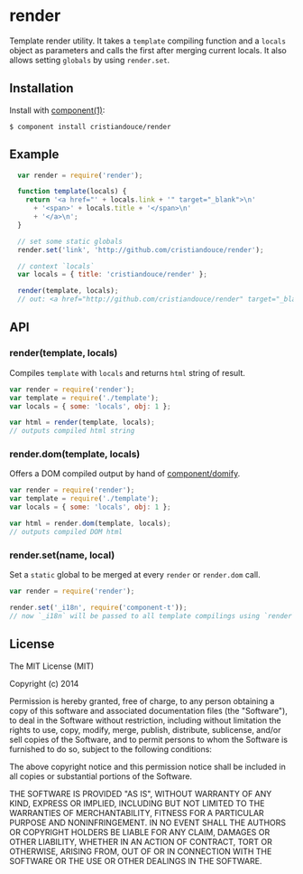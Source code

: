 
# render

  Template render utility. It takes a `template` compiling function and a `locals` object as parameters and calls the first after merging current locals. It also allows setting `globals` by using `render.set`.

## Installation

  Install with [component(1)](http://component.io):

    $ component install cristiandouce/render

## Example

```js
  var render = require('render');

  function template(locals) {
    return '<a href="' + locals.link + '" target="_blank">\n'
      + '<span>' + locals.title + '</span>\n'
      + '</a>\n';
  }

  // set some static globals
  render.set('link', 'http://github.com/cristiandouce/render');

  // context `locals`
  var locals = { title: 'cristiandouce/render' };

  render(template, locals);
  // out: <a href="http://github.com/cristiandouce/render" target="_blank"> <span>cristiandouce/render</span> </a>
```

## API

### render(template, locals)

Compiles `template` with `locals` and returns `html` string of result.

```js
var render = require('render');
var template = require('./template');
var locals = { some: 'locals', obj: 1 };

var html = render(template, locals);
// outputs compiled html string
```

### render.dom(template, locals)

Offers a DOM compiled output by hand of [component/domify](https://github.com/component/domify).

```js
var render = require('render');
var template = require('./template');
var locals = { some: 'locals', obj: 1 };

var html = render.dom(template, locals);
// outputs compiled DOM html
```

### render.set(name, local)

Set a `static` global to be merged at every `render` or `render.dom` call.

```js
var render = require('render');

render.set('_i18n', require('component-t'));
// now `_i18n` will be passed to all template compilings using `render`
```

## License

  The MIT License (MIT)

  Copyright (c) 2014 <copyright holders>

  Permission is hereby granted, free of charge, to any person obtaining a copy
  of this software and associated documentation files (the "Software"), to deal
  in the Software without restriction, including without limitation the rights
  to use, copy, modify, merge, publish, distribute, sublicense, and/or sell
  copies of the Software, and to permit persons to whom the Software is
  furnished to do so, subject to the following conditions:

  The above copyright notice and this permission notice shall be included in
  all copies or substantial portions of the Software.

  THE SOFTWARE IS PROVIDED "AS IS", WITHOUT WARRANTY OF ANY KIND, EXPRESS OR
  IMPLIED, INCLUDING BUT NOT LIMITED TO THE WARRANTIES OF MERCHANTABILITY,
  FITNESS FOR A PARTICULAR PURPOSE AND NONINFRINGEMENT. IN NO EVENT SHALL THE
  AUTHORS OR COPYRIGHT HOLDERS BE LIABLE FOR ANY CLAIM, DAMAGES OR OTHER
  LIABILITY, WHETHER IN AN ACTION OF CONTRACT, TORT OR OTHERWISE, ARISING FROM,
  OUT OF OR IN CONNECTION WITH THE SOFTWARE OR THE USE OR OTHER DEALINGS IN
  THE SOFTWARE.